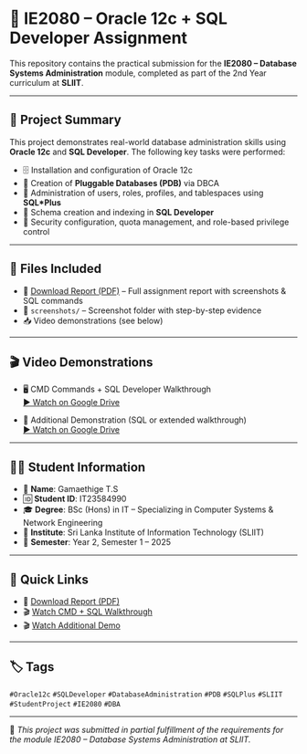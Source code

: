 # 🧠 IE2080 – Oracle 12c + SQL Developer Assignment

This repository contains the practical submission for the **IE2080 – Database Systems Administration** module, completed as part of the 2nd Year curriculum at **SLIIT**.

---

## 📘 Project Summary

This project demonstrates real-world database administration skills using **Oracle 12c** and **SQL Developer**. The following key tasks were performed:

- 🗄️ Installation and configuration of Oracle 12c
- 🧱 Creation of **Pluggable Databases (PDB)** via DBCA
- 🔐 Administration of users, roles, profiles, and tablespaces using **SQL*Plus**
- 🧠 Schema creation and indexing in **SQL Developer**
- 🎯 Security configuration, quota management, and role-based privilege control

---

## 📂 Files Included

- 📄 [Download Report (PDF)](./IT23584990_Assignment%20_Managing%20Oracle12C%20and%20SQL%20Developer%20software.pdf) – Full assignment report with screenshots & SQL commands  
- 📸 `screenshots/` – Screenshot folder with step-by-step evidence  
- 📥 Video demonstrations (see below)

---

## 🎬 Video Demonstrations

- 🖥️ CMD Commands + SQL Developer Walkthrough  
  [▶️ Watch on Google Drive](https://drive.google.com/file/d/1crp6eOybHBjQo7b_9iudk9GRa57YGn__/view?usp=drive_link)

- 🧠 Additional Demonstration (SQL or extended walkthrough)  
  [▶️ Watch on Google Drive](https://drive.google.com/file/d/1M-V1p6CpVkLIjCx7KDOWzStcSNFWU7Wd/view?usp=drive_link)

---

## 👨‍🎓 Student Information

- 👤 **Name**: Gamaethige T.S  
- 🆔 **Student ID**: IT23584990  
- 🎓 **Degree**: BSc (Hons) in IT – Specializing in Computer Systems & Network Engineering  
- 🏫 **Institute**: Sri Lanka Institute of Information Technology (SLIIT)  
- 📅 **Semester**: Year 2, Semester 1 – 2025

---

## 🔗 Quick Links

- 📄 [Download Report (PDF)](./IT23584990_Assignment%20_Managing%20Oracle12C%20and%20SQL%20Developer%20software.pdf)
- 🎬 [Watch CMD + SQL Walkthrough](https://drive.google.com/file/d/1crp6eOybHBjQo7b_9iudk9GRa57YGn__/view?usp=drive_link)
- 🎬 [Watch Additional Demo](https://drive.google.com/file/d/1M-V1p6CpVkLIjCx7KDOWzStcSNFWU7Wd/view?usp=drive_link)

---

## 🏷️ Tags

`#Oracle12c` `#SQLDeveloper` `#DatabaseAdministration` `#PDB` `#SQLPlus` `#SLIIT` `#StudentProject` `#IE2080` `#DBA`

---

📌 *This project was submitted in partial fulfillment of the requirements for the module IE2080 – Database Systems Administration at SLIIT.*
